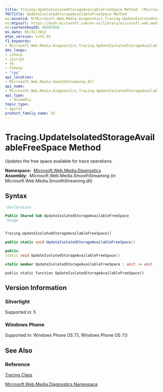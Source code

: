 ```yaml
---
title: Tracing.UpdateIsolatedStorageAvailableFreeSpace Method  (Microsoft.Web.Media.Diagnostics)
TOCTitle: UpdateIsolatedStorageAvailableFreeSpace Method
ms:assetid: M:Microsoft.Web.Media.Diagnostics.Tracing.UpdateIsolatedStorageAvailableFreeSpace
ms:mtpsurl: https://msdn.microsoft.com/en-us/library/microsoft.web.media.diagnostics.tracing.updateisolatedstorageavailablefreespace(v=VS.95)
ms:contentKeyID: 46307650
ms.date: 05/31/2012
mtps_version: v=VS.95
f1_keywords:
- Microsoft.Web.Media.Diagnostics.Tracing.UpdateIsolatedStorageAvailableFreeSpace
dev_langs:
- csharp
- jscript
- vb
- FSharp
- "cpp"
api_location:
- Microsoft.Web.Media.SmoothStreaming.dll
api_name:
- Microsoft.Web.Media.Diagnostics.Tracing.UpdateIsolatedStorageAvailableFreeSpace
api_type:
  - Assembly
topic_type:
- apiref
product_family_name: VS
---
```


# Tracing.UpdateIsolatedStorageAvailableFreeSpace Method

Updates the free space available for trace operations.

**Namespace:**  [Microsoft.Web.Media.Diagnostics](microsoft-web-media-diagnostics-namespace_1.md)  
**Assembly:**  Microsoft.Web.Media.SmoothStreaming (in Microsoft.Web.Media.SmoothStreaming.dll)

## Syntax

```vb
'Declaration

Public Shared Sub UpdateIsolatedStorageAvailableFreeSpace
'Usage


Tracing.UpdateIsolatedStorageAvailableFreeSpace()
```

```csharp
public static void UpdateIsolatedStorageAvailableFreeSpace()
```

```cpp
public:
static void UpdateIsolatedStorageAvailableFreeSpace()
```

``` fsharp
static member UpdateIsolatedStorageAvailableFreeSpace : unit -> unit 
```

```jscript
public static function UpdateIsolatedStorageAvailableFreeSpace()
```

## Version Information

### Silverlight

Supported in: 5  

### Windows Phone

Supported in: Windows Phone OS 7.1, Windows Phone OS 7.0  

## See Also

### Reference

[Tracing Class](tracing-class-microsoft-web-media-diagnostics_1.md)

[Microsoft.Web.Media.Diagnostics Namespace](microsoft-web-media-diagnostics-namespace_1.md)

